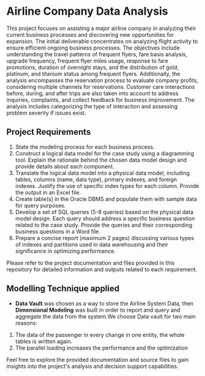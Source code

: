 # Airline Company Data Analysis

This project focuses on assisting a major airline company in analyzing their current business processes and discovering new opportunities for expansion. The initial deliverable concentrates on analyzing flight activity to ensure efficient ongoing business processes. The objectives include understanding the travel patterns of frequent flyers, fare basis analysis, upgrade frequency, frequent flyer miles usage, response to fare promotions, duration of overnight stays, and the distribution of gold, platinum, and titanium status among frequent flyers. Additionally, the analysis encompasses the reservation process to evaluate company profits, considering multiple channels for reservations. Customer care interactions before, during, and after trips are also taken into account to address inquiries, complaints, and collect feedback for business improvement. The analysis includes categorizing the type of interaction and assessing problem severity if issues exist.

## Project Requirements

1. State the modeling process for each business process.
2. Construct a logical data model for the case study using a diagramming tool. Explain the rationale behind the chosen data model design and provide details about each component.
3. Translate the logical data model into a physical data model, including tables, columns (name, data type), primary indexes, and foreign indexes. Justify the use of specific index types for each column. Provide the output in an Excel file.
4. Create table(s) in the Oracle DBMS and populate them with sample data for query purposes.
5. Develop a set of SQL queries (5-8 queries) based on the physical data model design. Each query should address a specific business question related to the case study. Provide the queries and their corresponding business questions in a Word file.
6. Prepare a concise report (maximum 2 pages) discussing various types of indexes and partitions used in data warehousing and their significance in optimizing performance.

Please refer to the project documentation and files provided in this repository for detailed information and outputs related to each requirement.

## Modelling Technique applied 
- **Data Vault** was chosen as a way to store the Airline System Data, then
**Dimensional Modeling** was built in order to report and query and aggregate
the data from the system.We choose Data vault for two main reasons:
1. The data of the passenger in every change in one entity, the whole
tables is written again.
2. The parallel loading increases the performance and the optimization

Feel free to explore the provided documentation and source files to gain insights into the project's analysis and decision support capabilities.
